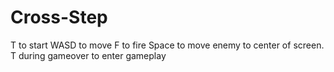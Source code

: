 Cross-Step
==========
T to start
WASD to move
F to fire
Space to move enemy to center of screen.
T during gameover to enter gameplay
